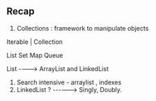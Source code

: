 ## Recap 

1. Collections : framework to manipulate objects 


Iterable 
  |
Collection

List
Set
Map
Queue

List ----> ArrayList and LinkedList 


1. Search intensive - arraylist  , indexes 
2. LinkedList ? ------> Singly, Doubly.

